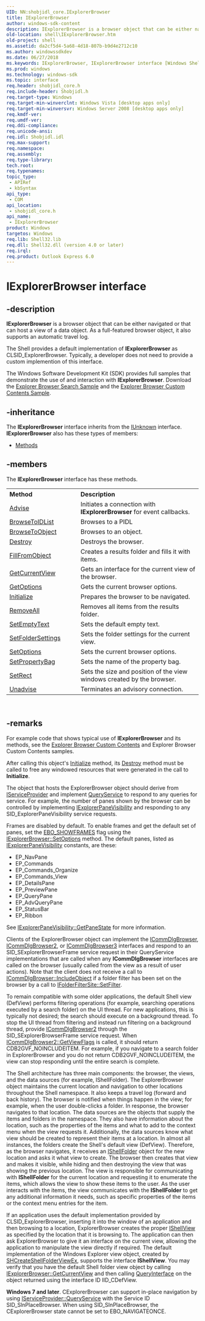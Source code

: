 ```yaml
---
UID: NN:shobjidl_core.IExplorerBrowser
title: IExplorerBrowser
author: windows-sdk-content
description: IExplorerBrowser is a browser object that can be either navigated or that can host a view of a data object. As a full-featured browser object, it also supports an automatic travel log.
old-location: shell\IExplorerBrowser.htm
old-project: shell
ms.assetid: da2cf5d4-5a68-4d18-807b-b9d4e2712c10
ms.author: windowssdkdev
ms.date: 06/27/2018
ms.keywords: IExplorerBrowser, IExplorerBrowser interface [Windows Shell], IExplorerBrowser interface [Windows Shell],described, _shell_IExplorerBrowser, shell.IExplorerBrowser, shobjidl_core/IExplorerBrowser
ms.prod: windows
ms.technology: windows-sdk
ms.topic: interface
req.header: shobjidl_core.h
req.include-header: Shobjidl.h
req.target-type: Windows
req.target-min-winverclnt: Windows Vista [desktop apps only]
req.target-min-winversvr: Windows Server 2008 [desktop apps only]
req.kmdf-ver: 
req.umdf-ver: 
req.ddi-compliance: 
req.unicode-ansi: 
req.idl: Shobjidl.idl
req.max-support: 
req.namespace: 
req.assembly: 
req.type-library: 
tech.root: 
req.typenames: 
topic_type:
 - APIRef
 - kbSyntax
api_type:
 - COM
api_location:
 - shobjidl_core.h
api_name:
 - IExplorerBrowser
product: Windows
targetos: Windows
req.lib: Shell32.lib
req.dll: Shell32.dll (version 4.0 or later)
req.irql: 
req.product: Outlook Express 6.0
---
```


# IExplorerBrowser interface


## -description


<b>IExplorerBrowser</b> is a browser object that can be either navigated or that can host a view of a data object. As a full-featured browser object, it also supports an automatic travel log.

The Shell provides a default implementation of <b>IExplorerBrowser</b> as CLSID_ExplorerBrowser. Typically, a developer does not need to provide a custom implemention of this interface.

The Windows Software Development Kit (SDK) provides full samples that demonstrate the use of and interaction with <b>IExplorerBrowser</b>. Download the <a href="https://msdn.microsoft.com/A7558455-06C4-48d1-8F85-B0FB682B52BB">Explorer Browser Search Sample</a> and the <a href="https://msdn.microsoft.com/1C8699DB-9415-4499-9A80-397AF4ECB606">Explorer Browser Custom Contents Sample</a>.


## -inheritance

The <b xmlns:loc="http://microsoft.com/wdcml/l10n">IExplorerBrowser</b> interface inherits from the <a href="https://msdn.microsoft.com/33f1d79a-33fc-4ce5-a372-e08bda378332">IUnknown</a> interface. <b>IExplorerBrowser</b> also has these types of members:
<ul>
<li><a href="https://docs.microsoft.com/">Methods</a></li>
</ul>

## -members

The <b>IExplorerBrowser</b> interface has these methods.
<table class="members" id="memberListMethods">
<tr>
<th align="left" width="37%">Method</th>
<th align="left" width="63%">Description</th>
</tr>
<tr data="declared;">
<td align="left" width="37%">
<a href="https://msdn.microsoft.com/b77f9c41-248e-4f16-a9ff-6ff5437df11c">Advise</a>
</td>
<td align="left" width="63%">
Initiates a connection with <b>IExplorerBrowser</b> for event callbacks.

</td>
</tr>
<tr data="declared;">
<td align="left" width="37%">
<a href="https://msdn.microsoft.com/b0633072-e059-4ea4-b9c0-798399ccf66a">BrowseToIDList</a>
</td>
<td align="left" width="63%">
Browses to a PIDL

</td>
</tr>
<tr data="declared;">
<td align="left" width="37%">
<a href="https://msdn.microsoft.com/cbfe2348-9fdc-4839-bf8b-b2a65caefa4c">BrowseToObject</a>
</td>
<td align="left" width="63%">
Browses to an object.

</td>
</tr>
<tr data="declared;">
<td align="left" width="37%">
<a href="https://msdn.microsoft.com/b6fc4aa6-f689-4b3e-a922-f8361d33b6dd">Destroy</a>
</td>
<td align="left" width="63%">
Destroys the browser.

</td>
</tr>
<tr data="declared;">
<td align="left" width="37%">
<a href="https://msdn.microsoft.com/f978d5d1-a597-4e49-9a2a-de23e99bf65e">FillFromObject</a>
</td>
<td align="left" width="63%">
Creates a results folder and fills it with items.

</td>
</tr>
<tr data="declared;">
<td align="left" width="37%">
<a href="https://msdn.microsoft.com/e7c05a67-f739-487d-872a-3598b790d5c9">GetCurrentView</a>
</td>
<td align="left" width="63%">
Gets an interface for the current view of the browser.

</td>
</tr>
<tr data="declared;">
<td align="left" width="37%">
<a href="https://msdn.microsoft.com/library/windows/hardware/hh451244">GetOptions</a>
</td>
<td align="left" width="63%">
Gets the current browser options.

</td>
</tr>
<tr data="declared;">
<td align="left" width="37%">
<a href="https://msdn.microsoft.com/library/windows/hardware/ff550945">Initialize</a>
</td>
<td align="left" width="63%">
Prepares the browser to be navigated.

</td>
</tr>
<tr data="declared;">
<td align="left" width="37%">
<a href="https://msdn.microsoft.com/4447d3f4-659f-4ec1-8a6f-91031c85b704">RemoveAll</a>
</td>
<td align="left" width="63%">
Removes all items from the results folder.

</td>
</tr>
<tr data="declared;">
<td align="left" width="37%">
<a href="https://msdn.microsoft.com/2b87333e-f120-468e-8e9f-c652806059e9">SetEmptyText</a>
</td>
<td align="left" width="63%">
Sets the default empty text.

</td>
</tr>
<tr data="declared;">
<td align="left" width="37%">
<a href="https://msdn.microsoft.com/f24b98dd-18fc-495d-b7dd-d1491dc0a077">SetFolderSettings</a>
</td>
<td align="left" width="63%">
Sets the folder settings for the current view.

</td>
</tr>
<tr data="declared;">
<td align="left" width="37%">
<a href="https://msdn.microsoft.com/b2f8fe1b-afcd-4fb0-b96b-41e38c7fea0b">SetOptions</a>
</td>
<td align="left" width="63%">
Sets the current browser options.

</td>
</tr>
<tr data="declared;">
<td align="left" width="37%">
<a href="https://msdn.microsoft.com/e43cc4a0-2ff4-42a2-ac60-78a884c37d75">SetPropertyBag</a>
</td>
<td align="left" width="63%">
Sets the name of the property bag.

</td>
</tr>
<tr data="declared;">
<td align="left" width="37%">
<a href="https://msdn.microsoft.com/392052ea-1053-4f55-96aa-2d64b0ee0390">SetRect</a>
</td>
<td align="left" width="63%">
Sets the size and position of the view windows created by the browser.

</td>
</tr>
<tr data="declared;">
<td align="left" width="37%">
<a href="https://msdn.microsoft.com/a9b6b971-5676-4ceb-ab48-2350a1715b82">Unadvise</a>
</td>
<td align="left" width="63%">
Terminates an advisory connection.

</td>
</tr>
</table> 


## -remarks



For example code that shows typical use of <b>IExplorerBrowser</b> and its methods, see the <a href="https://msdn.microsoft.com/1C8699DB-9415-4499-9A80-397AF4ECB606">Explorer Browser Custom Contents</a> and Explorer Browser Custom Contents samples.

After calling this object's <a href="https://msdn.microsoft.com/library/windows/hardware/ff550945">Initialize</a> method, its <a href="https://msdn.microsoft.com/b6fc4aa6-f689-4b3e-a922-f8361d33b6dd">Destroy</a> method must be called to free any windowed resources that were generated in the call to <b>Initialize</b>.

The object that hosts the ExplorerBrowser object should derive from <a href="_inet_IServiceProvider_Interface">IServiceProvider</a> and implement <a href="_inet_IServiceProvider_QueryService_Method">QueryService</a> to respond to any queries for service. For example, the number of panes shown by the browser can be controlled by implementing <a href="https://msdn.microsoft.com/b940adc2-dfef-49c5-b86c-d0da83db0aad">IExplorerPaneVisibility</a> and responding to any SID_ExplorerPaneVisibility service requests.

Frames are disabled by default. To enable frames and get the default set of panes, set the <a href="https://msdn.microsoft.com/4e2983bc-cad2-4bcc-8169-57b5274b2142">EBO_SHOWFRAMES</a> flag using the <a href="https://msdn.microsoft.com/b2f8fe1b-afcd-4fb0-b96b-41e38c7fea0b">IExplorerBrowser::SetOptions</a> method. The default panes, listed as <a href="https://msdn.microsoft.com/b940adc2-dfef-49c5-b86c-d0da83db0aad">IExplorerPaneVisibility</a> constants, are these: 

                

<ul>
<li>EP_NavPane</li>
<li>EP_Commands</li>
<li>EP_Commands_Organize</li>
<li>EP_Commands_View</li>
<li>EP_DetailsPane</li>
<li>EP_PreviewPane</li>
<li>EP_QueryPane</li>
<li>EP_AdvQueryPane</li>
<li>EP_StatusBar</li>
<li>EP_Ribbon</li>
</ul>
See <a href="https://msdn.microsoft.com/6c051cdc-b7f9-48dc-ba32-38f0f1ee5fda">IExplorerPaneVisibility::GetPaneState</a> for more information.

Clients of the ExplorerBrowser object can implement the <a href="https://msdn.microsoft.com/bf89ac6e-6c2e-4944-885c-9ab62f58fe71">ICommDlgBrowser</a>, <a href="https://msdn.microsoft.com/07a416a2-340d-4308-a6f3-cf6f19f3c906">ICommDlgBrowser2</a>, or <a href="https://msdn.microsoft.com/c9286061-8ac8-452b-9204-193bc6b571cb">ICommDlgBrowser3</a> interfaces and respond to an SID_SExplorerBrowserFrame service request in their QueryService implementations that are called when any <b>ICommDlgBrowser</b> interfaces are called on the browser (usually called from the view as a result of user actions). Note that the client does not receive a call to <a href="https://msdn.microsoft.com/f483dda2-5384-42b5-97ca-c7c6793d19a7">ICommDlgBrowser::IncludeObject</a> if a folder filter has been set on the browser by a call to <a href="https://msdn.microsoft.com/1bbcb238-9b3e-4f5c-9cb3-429d0ff918af">IFolderFilterSite::SetFilter</a>.

To remain compatible with some older applications, the default Shell view (DefView) performs filtering operations (for example, searching operations executed by a search folder) on the UI thread. For new applications, this is typically not desired; the search should execute on a background thread. To stop the UI thread from filtering and instead run filtering on a background thread, provide <a href="https://msdn.microsoft.com/07a416a2-340d-4308-a6f3-cf6f19f3c906">ICommDlgBrowser2</a> through the SID_SExplorerBrowserFrame service request. When <a href="https://msdn.microsoft.com/cb22504c-9f76-44c4-b81d-fc15d1b95143">ICommDlgBrowser2::GetViewFlags</a> is called, it should return CDB2GVF_NOINCLUDEITEM. For example, if you navigate to a search folder in ExplorerBrowser and you do not return CDB2GVF_NOINCLUDEITEM, the view can stop responding until the entire search is complete.

The Shell architecture has three main components: the browser, the views, and the data sources (for example, IShellFolder). The ExplorerBrowser object maintains the current location and navigation to other locations throughout the Shell namespace. It also keeps a travel log (forward and back history). The browser is notified when things happen in the view; for example, when the user double-clicks a folder. In response, the browser navigates to that location. The data sources are the objects that supply the items and folders in the namespace. They also have information about the location, such as the properties of the items and what to add to the context menu when the view requests it. Additionally, the data sources know what view should be created to represent their items at a location. In almost all instances, the folders create the Shell's default view (DefView). Therefore, as the browser navigates, it receives an <a href="https://msdn.microsoft.com/35190a72-298b-4554-b924-e1357b583a99">IShellFolder</a> object for the new location and asks it what view to create. The browser then creates that view and makes it visible, while hiding and then destroying the view that was showing the previous location. The view is responsible for communicating with <b>IShellFolder</b> for the current location and requesting it to enumerate the items, which allows the view to show these items to the user. As the user interacts with the items, the view communicates with the <b>IShellFolder</b> to get any additional information it needs, such as specific properties of the items or the context menu entries for the item.

If an application uses the default implementation provided by CLSID_ExplorerBrowser, inserting it into the window of an application and then browsing to a location, ExplorerBrowser creates the proper <a href="https://msdn.microsoft.com/91438583-e4f1-456f-a130-2a45846fd725">IShellView</a> as specified by the location that it is browsing to. The application can then ask ExplorerBrowser to give it an interface on the current view, allowing the application to manipulate the view directly if required. The default implementation of the Windows Explorer view object, created by <a href="https://msdn.microsoft.com/7edd6786-7d74-4065-8cf1-cbb489007a46">SHCreateShellFolderViewEx</a>, supports the interface <b>IShellView</b>. You may verify that you have the default Shell folder view object by calling <a href="https://msdn.microsoft.com/e7c05a67-f739-487d-872a-3598b790d5c9">IExplorerBrowser::GetCurrentView</a> and then calling <a href="https://msdn.microsoft.com/54d5ff80-18db-43f2-b636-f93ac053146d">QueryInterface</a> on the object returned using the interface ID IID_CDefView.

<b>Windows 7 and later</b>. CExplorerBrowser can support in-place navigation by using <a href="_inet_IServiceProvider_QueryService_Method">IServiceProvider::QueryService</a> with the Service ID SID_SlnPlaceBrowser. When using SID_SInPlaceBrowser, the CExplorerBrowser state cannot be set to EBO_NAVIGATEONCE.



